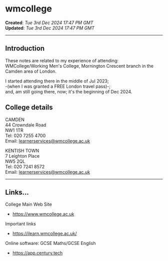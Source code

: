 # wmcollege

**Created**: *Tue 3rd Dec 2024 17:47 PM GMT*  
**Updated**: *Tue 3rd Dec 2024 17:47 PM GMT*  

-----

## Introduction

These notes are related to my experience of attending:  
WMCollege/Working Men's College, Mornington Crescent branch in the Camden area of London.
  
I started attending there in the middle of Jul 2023;    
-(when I was granted a FREE London travel pass)-;        
and, am still going there, now; it's the beginning of Dec 2024.  

## College details

CAMDEN  
44 Crowndale Road  
NW1 1TR  
Tel: 020 7255 4700  
Email: learnerservices@wmcollege.ac.uk  

KENTISH TOWN  
7 Leighton Place  
NW5 2QL  
Tel: 020 7241 8572  
Email: learnerservices@wmcollege.ac.uk  

-----

## Links...

College Main Web Site  
- https://www.wmcollege.ac.uk

Important links  
- https://ilearn.wmcollege.ac.uk/  

Online software: GCSE Maths/GCSE English  
- https://app.century.tech  
